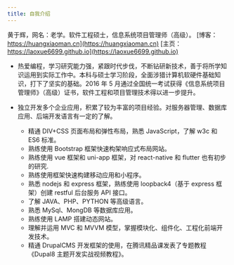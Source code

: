 ```yaml
---
title: 自我介绍
---
```


黄于辉，网名：老学。软件工程硕士，信息系统项目管理师（高级）。
[博客：https://huangxiaoman.cn](https://huangxiaoman.cn)
[主页：https://laoxue6699.github.io](https://laoxue6699.github.io)

- 热爱编程，学习研究能力强，紧跟时代步伐，不断钻研新技术，善于将所学知识运用到实际工作中。本科与硕士学习阶段，全面涉猎计算机软硬件基础知识，打下了坚实的基础。2016 年 5 月通过全国统一考试获得《信息系统项目管理师》（高级）证书，软件工程和项目管理技术得以进一步提升。
- 独立开发多个企业应用，积累了较为丰富的项目经验。对服务器管理、数据库应用、后端开发语言有一定的了解。

  - 精通 DIV+CSS 页面布局和弹性布局，熟悉 JavaScript，了解 w3c 和 ES6 标准。
  - 熟练使用 Bootstrap 框架快速构架响应式布局网站。
  - 熟练使用 vue 框架和 uni-app 框架，对 react-native 和 flutter 也有初步的研究.
  - 熟练使用框架快速构建移动应用和小程序。
  - 熟悉 nodejs 和 express 框架，熟练使用 loopback4（基于 express 框架）创建 restful 后台服务 API 接口。
  - 了解 JAVA、PHP、PYTHON 等高级语言。
  - 熟悉 MySql、MongDB 等数据库应用。
  - 熟练使用 LAMP 搭建动态网站。
  - 理解并运用 MVC 和 MVVM 模型，掌握模块化、组件化、工程化前端开发技术。
  - 精通 DrupalCMS 开发框架的使用，在腾讯精品课发表了专题教程《Dupal8 主题开发实战视频教程》。
